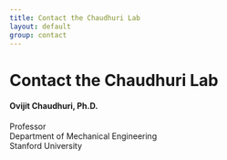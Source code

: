 ```yaml
---
title: Contact the Chaudhuri Lab
layout: default
group: contact
---
```


# Contact the Chaudhuri Lab

<div class="col-md-4">

  <h4>Ovijit Chaudhuri, Ph.D.</h4>
  Professor<br>
  Department of Mechanical Engineering<br>
  Stanford University<br>

</div>
